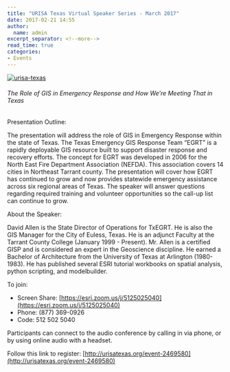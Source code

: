 ```yaml
---
title: "URISA Texas Virtual Speaker Series - March 2017"
date: 2017-02-21 14:55
author:
  name: admin
excerpt_separator: <!--more-->
read_time: true
categories:
- Events
---
```


[![urisa-texas](assets/img/blog/urisa_texas.jpg)](http://urisatexas.org/event-2469580)

###### The Role of GIS in Emergency Response and How We’re Meeting That in Texas
<!--more-->  

Presentation Outline:  

The presentation will address the role of GIS in Emergency Response within the state of Texas.  The Texas Emergency GIS Response Team “EGRT” is a rapidly deployable GIS resource built to support disaster response and recovery efforts. The concept for EGRT was developed in 2006 for the North East Fire Department Association (NEFDA). This association covers 14 cities in Northeast Tarrant county. The presentation will cover how EGRT has continued to grow and now provides statewide emergency assistance across six regional areas of Texas. The speaker will answer questions regarding required training and volunteer opportunities so the call-up list can continue to grow.  

About the Speaker:  

David Allen is the State Director of Operations for TxEGRT. He is also the GIS Manager for the City of Euless, Texas. He is an adjunct Faculty at the Tarrant County College (January 1999 - Present). Mr. Allen is a certified GISP and is considered an expert in the Geoscience discipline. He earned a Bachelor of Architecture from the University of Texas at Arlington (1980-1983). He has published several ESRI tutorial workbooks on spatial analysis, python scripting, and modelbuilder.

To join:  
- Screen Share: [https://esri.zoom.us/j/5125025040](https://esri.zoom.us/j/5125025040)
- Phone: (877) 369-0926
- Code: 512 502 5040

Participants can connect to the audio conference by calling in via phone, or by using online audio with a headset.

Follow this link to register: [http://urisatexas.org/event-2469580](http://urisatexas.org/event-2469580)
